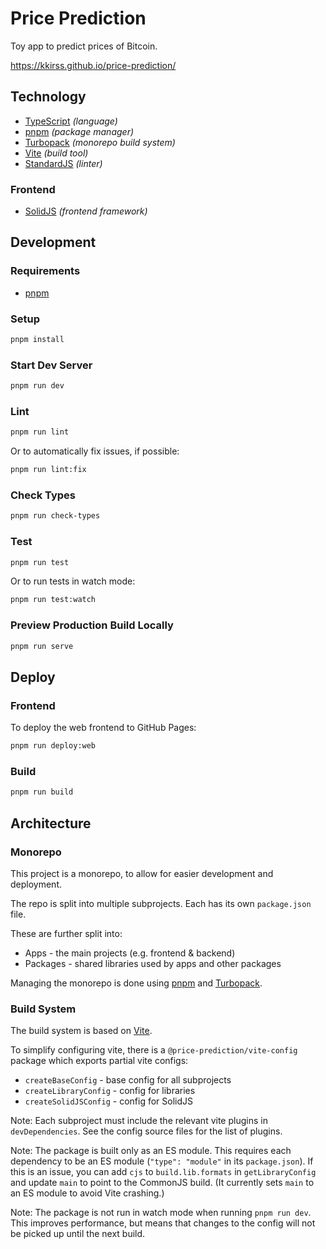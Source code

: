# Price Prediction

Toy app to predict prices of Bitcoin.

https://kkirss.github.io/price-prediction/

## Technology

* [TypeScript](https://www.typescriptlang.org/) _(language)_
* [pnpm](https://pnpm.io/) _(package manager)_
* [Turbopack](https://turbo.build/pack) _(monorepo build system)_
* [Vite](https://vitejs.dev/) _(build tool)_
* [StandardJS](https://standardjs.com/) _(linter)_

### Frontend

* [SolidJS](https://www.solidjs.com/) _(frontend framework)_

## Development

### Requirements

* [pnpm](https://pnpm.io/installation)

### Setup

```bash
pnpm install
```

### Start Dev Server

```bash
pnpm run dev
```

### Lint

```bash
pnpm run lint
```

Or to automatically fix issues, if possible:
```bash
pnpm run lint:fix
```

### Check Types

```bash
pnpm run check-types
```

### Test

```bash
pnpm run test
```

Or to run tests in watch mode:
```bash
pnpm run test:watch
```

### Preview Production Build Locally

```bash
pnpm run serve
```

## Deploy

### Frontend

To deploy the web frontend to GitHub Pages:
```bash
pnpm run deploy:web
```

### Build

```bash
pnpm run build
```

## Architecture

### Monorepo

This project is a monorepo, to allow for easier development and deployment.

The repo is split into multiple subprojects.
Each has its own `package.json` file.

These are further split into:
* Apps - the main projects (e.g. frontend & backend)
* Packages - shared libraries used by apps and other packages

Managing the monorepo is done using [pnpm](https://pnpm.io/) and [Turbopack](https://turbo.build/pack).

### Build System

The build system is based on [Vite](https://vitejs.dev/).

To simplify configuring vite, there is a `@price-prediction/vite-config` package which exports partial vite configs:
* `createBaseConfig` - base config for all subprojects
* `createLibraryConfig` - config for libraries
* `createSolidJSConfig` - config for SolidJS

Note: Each subproject must include the relevant vite plugins in `devDependencies`.
      See the config source files for the list of plugins.

Note: The package is built only as an ES module.
      This requires each dependency to be an ES module (`"type": "module"` in its `package.json`).
      If this is an issue, you can add `cjs` to `build.lib.formats` in `getLibraryConfig` and update `main` to point to the CommonJS build.
      (It currently sets `main` to an ES module to avoid Vite crashing.)

Note: The package is not run in watch mode when running `pnpm run dev`.
      This improves performance, but means that changes to the config will not be picked up until the next build.
